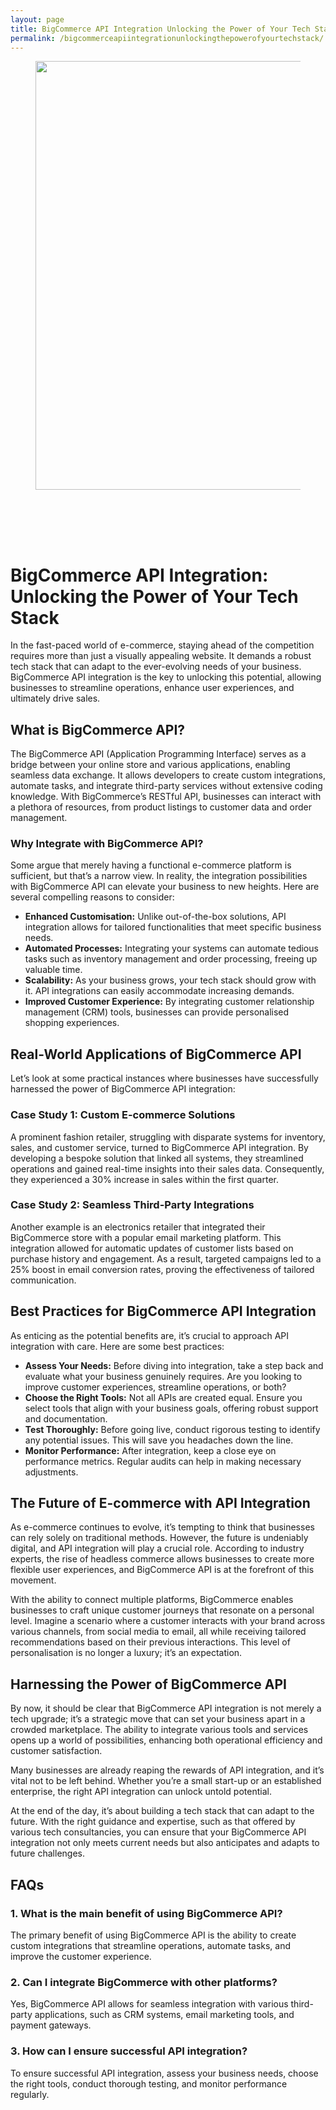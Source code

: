 ```yaml
---
layout: page
title: BigCommerce API Integration Unlocking the Power of Your Tech Stack
permalink: /bigcommerceapiintegrationunlockingthepowerofyourtechstack/
---
```



<div class="wp-block-columns alignwide is-layout-flex wp-container-core-columns-is-layout-8ba3830c wp-block-columns-is-layout-flex" style="margin-top:0;margin-bottom:0;padding-right:0;padding-left:0">
<div class="wp-block-column is-layout-flow wp-block-column-is-layout-flow" style="flex-basis:70%">
<div class="wp-block-group has-global-padding is-layout-constrained wp-block-group-is-layout-constrained"><figure class="alignwide wp-block-post-featured-image" style="padding-bottom:2vh;"><img alt="" class="attachment-post-thumbnail size-post-thumbnail wp-post-image" decoding="async" fetchpriority="high" height="686" sizes="(max-width: 1200px) 100vw, 1200px" src="https://www.devcentrehouse.eu/blogs/wp-content/uploads/2025/08/featured-1754397250770.jpg" srcset="https://www.devcentrehouse.eu/blogs/wp-content/uploads/2025/08/featured-1754397250770.jpg 1200w, https://www.devcentrehouse.eu/blogs/wp-content/uploads/2025/08/featured-1754397250770-300x172.jpg 300w, https://www.devcentrehouse.eu/blogs/wp-content/uploads/2025/08/featured-1754397250770-1024x585.jpg 1024w, https://www.devcentrehouse.eu/blogs/wp-content/uploads/2025/08/featured-1754397250770-768x439.jpg 768w" style="border-radius:0px;object-fit:cover;" width="1200"/></figure>
<h1 class="alignwide wp-block-post-title has-x-large-font-size">BigCommerce API Integration: Unlocking the Power of Your Tech Stack</h1>
<div aria-hidden="true" class="wp-block-spacer" style="height:var(--wp--preset--spacing--10)"></div>
</div>
<div class="wp-block-group has-global-padding is-layout-constrained wp-block-group-is-layout-constrained"><div class="entry-content alignwide wp-block-post-content has-global-padding is-layout-constrained wp-container-core-post-content-is-layout-a5dd074b wp-block-post-content-is-layout-constrained"><p>In the fast-paced world of e-commerce, staying ahead of the competition requires more than just a visually appealing website. It demands a robust tech stack that can adapt to the ever-evolving needs of your business. BigCommerce API integration is the key to unlocking this potential, allowing businesses to streamline operations, enhance user experiences, and ultimately drive sales.</p>
<h2>What is BigCommerce API?</h2>
<p>The BigCommerce API (Application Programming Interface) serves as a bridge between your online store and various applications, enabling seamless data exchange. It allows developers to create custom integrations, automate tasks, and integrate third-party services without extensive coding knowledge. With BigCommerce’s RESTful API, businesses can interact with a plethora of resources, from product listings to customer data and order management.</p>
<h3>Why Integrate with BigCommerce API?</h3>
<p>Some argue that merely having a functional e-commerce platform is sufficient, but that’s a narrow view. In reality, the integration possibilities with BigCommerce API can elevate your business to new heights. Here are several compelling reasons to consider:</p>
<ul>
<li><strong>Enhanced Customisation:</strong> Unlike out-of-the-box solutions, API integration allows for tailored functionalities that meet specific business needs.</li>
<li><strong>Automated Processes:</strong> Integrating your systems can automate tedious tasks such as inventory management and order processing, freeing up valuable time.</li>
<li><strong>Scalability:</strong> As your business grows, your tech stack should grow with it. API integrations can easily accommodate increasing demands.</li>
<li><strong>Improved Customer Experience:</strong> By integrating customer relationship management (CRM) tools, businesses can provide personalised shopping experiences.</li>
</ul>
<h2>Real-World Applications of BigCommerce API</h2>
<p>Let’s look at some practical instances where businesses have successfully harnessed the power of BigCommerce API integration:</p>
<h3>Case Study 1: Custom E-commerce Solutions</h3>
<p>A prominent fashion retailer, struggling with disparate systems for inventory, sales, and customer service, turned to BigCommerce API integration. By developing a bespoke solution that linked all systems, they streamlined operations and gained real-time insights into their sales data. Consequently, they experienced a 30% increase in sales within the first quarter.</p>
<h3>Case Study 2: Seamless Third-Party Integrations</h3>
<p>Another example is an electronics retailer that integrated their BigCommerce store with a popular email marketing platform. This integration allowed for automatic updates of customer lists based on purchase history and engagement. As a result, targeted campaigns led to a 25% boost in email conversion rates, proving the effectiveness of tailored communication.</p>
<h2>Best Practices for BigCommerce API Integration</h2>
<p>As enticing as the potential benefits are, it’s crucial to approach API integration with care. Here are some best practices:</p>
<ul>
<li><strong>Assess Your Needs:</strong> Before diving into integration, take a step back and evaluate what your business genuinely requires. Are you looking to improve customer experiences, streamline operations, or both?</li>
<li><strong>Choose the Right Tools:</strong> Not all APIs are created equal. Ensure you select tools that align with your business goals, offering robust support and documentation.</li>
<li><strong>Test Thoroughly:</strong> Before going live, conduct rigorous testing to identify any potential issues. This will save you headaches down the line.</li>
<li><strong>Monitor Performance:</strong> After integration, keep a close eye on performance metrics. Regular audits can help in making necessary adjustments.</li>
</ul>
<h2>The Future of E-commerce with API Integration</h2>
<p>As e-commerce continues to evolve, it’s tempting to think that businesses can rely solely on traditional methods. However, the future is undeniably digital, and API integration will play a crucial role. According to industry experts, the rise of headless commerce allows businesses to create more flexible user experiences, and BigCommerce API is at the forefront of this movement.</p>
<p>With the ability to connect multiple platforms, BigCommerce enables businesses to craft unique customer journeys that resonate on a personal level. Imagine a scenario where a customer interacts with your brand across various channels, from social media to email, all while receiving tailored recommendations based on their previous interactions. This level of personalisation is no longer a luxury; it’s an expectation.</p>
<h2>Harnessing the Power of BigCommerce API</h2>
<p>By now, it should be clear that BigCommerce API integration is not merely a tech upgrade; it’s a strategic move that can set your business apart in a crowded marketplace. The ability to integrate various tools and services opens up a world of possibilities, enhancing both operational efficiency and customer satisfaction.</p>
<p>Many businesses are already reaping the rewards of API integration, and it’s vital not to be left behind. Whether you’re a small start-up or an established enterprise, the right API integration can unlock untold potential.</p>
<p>At the end of the day, it’s about building a tech stack that can adapt to the future. With the right guidance and expertise, such as that offered by various tech consultancies, you can ensure that your BigCommerce API integration not only meets current needs but also anticipates and adapts to future challenges.</p>
<h2>FAQs</h2>
<h3>1. What is the main benefit of using BigCommerce API?</h3>
<p>The primary benefit of using BigCommerce API is the ability to create custom integrations that streamline operations, automate tasks, and improve the customer experience.</p>
<h3>2. Can I integrate BigCommerce with other platforms?</h3>
<p>Yes, BigCommerce API allows for seamless integration with various third-party applications, such as CRM systems, email marketing tools, and payment gateways.</p>
<h3>3. How can I ensure successful API integration?</h3>
<p>To ensure successful API integration, assess your business needs, choose the right tools, conduct thorough testing, and monitor performance regularly.</p>
</div></div>
</div>
<div class="wp-block-column is-layout-flow wp-block-column-is-layout-flow" style="flex-basis:30%"></div>
</div>
